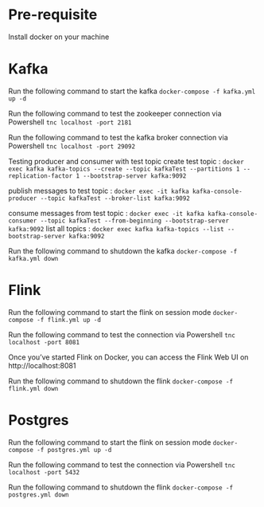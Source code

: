 # Pre-requisite
Install docker on your machine
# Kafka

Run the following command to start the kafka
````docker-compose -f kafka.yml up -d````

Run the following command to test the zookeeper connection via Powershell
````tnc localhost -port 2181````

Run the following command to test the kafka broker connection via Powershell
````tnc localhost -port 29092````

Testing producer and consumer with test topic
create test topic : ````docker exec kafka kafka-topics --create --topic kafkaTest --partitions 1 --replication-factor 1 --bootstrap-server kafka:9092````

publish messages to test topic : ````docker exec -it kafka kafka-console-producer --topic kafkaTest --broker-list kafka:9092````

consume messages from test topic : ````docker exec -it kafka kafka-console-consumer --topic kafkaTest --from-beginning --bootstrap-server kafka:9092````
list all topics : ````docker exec kafka kafka-topics --list --bootstrap-server kafka:9092````

Run the following command to shutdown the kafka
````docker-compose -f kafka.yml down````

# Flink

Run the following command to start the flink on session mode
````docker-compose -f flink.yml up -d````

Run the following command to test the connection via Powershell
````tnc localhost -port 8081````

Once you’ve started Flink on Docker, you can access the Flink Web UI on http://localhost:8081

Run the following command to shutdown the flink
````docker-compose -f flink.yml down````

# Postgres

Run the following command to start the flink on session mode
````docker-compose -f postgres.yml up -d````

Run the following command to test the connection via Powershell
````tnc localhost -port 5432````

Run the following command to shutdown the flink
````docker-compose -f postgres.yml down````
